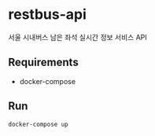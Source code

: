 # restbus-api
서울 시내버스 남은 좌석 실시간 정보 서비스 API

## Requirements
  - docker-compose

## Run
```text
docker-compose up
```
